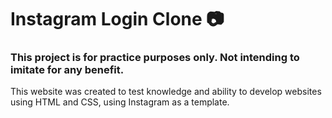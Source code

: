 # Instagram Login Clone 📷

### This project is for practice purposes only. Not intending to imitate for any benefit.

This website was created to test knowledge and ability to develop websites using HTML and CSS, using Instagram as a template.
